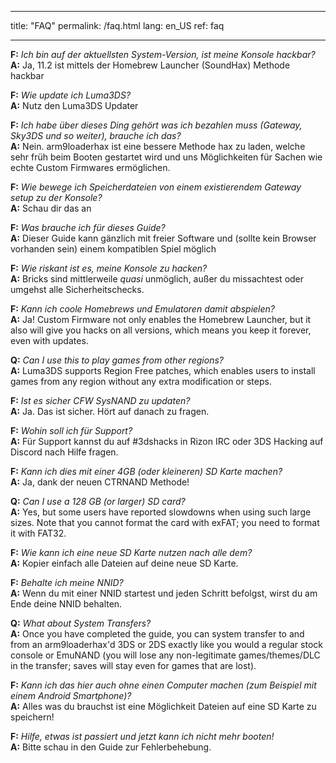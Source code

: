 * * *

title: "FAQ" permalink: /faq.html lang: en_US ref: faq

* * *

<a name="faq_latestfw" />**F:** *Ich bin auf der aktuellsten System-Version, ist meine Konsole hackbar?*  
**A:** Ja, 11.2 ist mittels der Homebrew Launcher (SoundHax)</a> Methode hackbar

<a name="faq_updatecfw" />**F:** *Wie update ich Luma3DS?*  
**A:** Nutz den Luma3DS Updater

<a name="faq_gatewaysky" />**F:** *Ich habe über dieses Ding gehört was ich bezahlen muss (Gateway, Sky3DS und so weiter), brauche ich das?*  
**A:** Nein. arm9loaderhax ist eine bessere Methode hax zu laden, welche sehr früh beim Booten gestartet wird und uns Möglichkeiten für Sachen wie echte Custom Firmwares ermöglichen.

<a name="faq_gatewaysaves" />**F:** *Wie bewege ich Speicherdateien von einem existierendem Gateway setup zu der Konsole?*  
**A:** Schau dir das</a> an

<a name="faq_need" />**F:** *Was brauche ich für dieses Guide?*  
**A:** Dieser Guide kann gänzlich mit freier Software und (sollte kein Browser vorhanden sein) einem kompatiblen Spiel möglich

<a name="faq_risky" />**F:** *Wie riskant ist es, meine Konsole zu hacken?*  
**A:** Bricks sind mittlerweile *quasi* unmöglich, außer du missachtest oder umgehst alle Sicherheitschecks.

<a name="faq_homebrew" />**F:** *Kann ich coole Homebrews und Emulatoren damit abspielen?*  
**A:** Ja! Custom Firmware not only enables the Homebrew Launcher, but it also will give you hacks on all versions, which means you keep it forever, even with updates.

<a name="faq_regionfree" />**Q:** *Can I use this to play games from other regions?*  
**A:** Luma3DS supports Region Free patches, which enables users to install games from any region without any extra modification or steps.

<a name="faq_updates" />**F:** *Ist es sicher CFW SysNAND zu updaten?*  
**A:** Ja. Das ist sicher. Hört auf danach zu fragen.

<a name="faq_support" />**F:** *Wohin soll ich für Support?*  
**A:** Für Support kannst du auf #3dshacks in Rizon IRC</a> oder 3DS Hacking auf Discord</a> nach Hilfe fragen.

<a name="faq_le4gbsd" />**F:** *Kann ich dies mit einer 4GB (oder kleineren) SD Karte machen?*  
**A:** Ja, dank der neuen CTRNAND Methode!

<a name="faq_ge128gbsd" />**Q:** *Can I use a 128 GB (or larger) SD card?*  
**A:** Yes, but some users have reported slowdowns when using such large sizes. Note that you cannot format the card with exFAT; you need to format it with FAT32.

<a name="faq_movesd" />**F:** *Wie kann ich eine neue SD Karte nutzen nach alle dem?*  
**A:** Kopier einfach alle Dateien auf deine neue SD Karte.

<a name="faq_NNID" />**F:** *Behalte ich meine NNID?*  
**A:** Wenn du mit einer NNID startest und jeden Schritt befolgst, wirst du am Ende deine NNID behalten.

<a name="faq_systransfer" />**Q:** *What about System Transfers?*  
**A:** Once you have completed the guide, you can system transfer to and from an arm9loaderhax'd 3DS or 2DS exactly like you would a regular stock console or EmuNAND (you will lose any non-legitimate games/themes/DLC in the transfer; saves will stay even for games that are lost).

<a name="faq_nopc" />**F:** *Kann ich das hier auch ohne einen Computer machen (zum Beispiel mit einem Android Smartphone)?*  
**A:** Alles was du brauchst ist eine Möglichkeit Dateien auf eine SD Karte zu speichern!

<a name="faq_problem" />**F:** *Hilfe, etwas ist passiert und jetzt kann ich nicht mehr booten!*  
**A:** Bitte schau in den Guide zur Fehlerbehebung</a>.